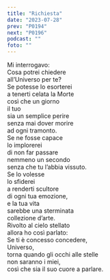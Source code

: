```yaml
---
title: "Richiesta"
date: "2023-07-28"
prev: "P0194"
next: "P0196"
podcast: ""
foto: ""
---
```


Mi interrogavo:  
Cosa potrei chiedere  
all’Universo per te?  
Se potesse lo esorterei  
a tenerti celata la Morte  
così che un giorno  
il tuo  
sia un semplice perire  
senza mai dover morire  
ad ogni tramonto.  
Se ne fosse capace  
lo implorerei   
di non far passare  
nemmeno un secondo  
senza che tu l’abbia vissuto.  
Se lo volesse  
lo sfiderei  
a renderti scultore  
di ogni tua emozione,  
e la tua vita  
sarebbe una sterminata  
collezione d’arte.  
Rivolto al cielo stellato  
allora ho così parlato:  
Se ti è concesso concedere,  
Universo,  
torna quando gli occhi alle stelle  
non saranno i miei,  
così che sia il suo cuore a parlare.